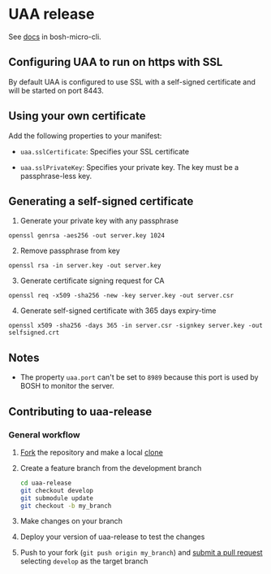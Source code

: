 # UAA release

See [docs](https://github.com/cloudfoundry/bosh-micro-cli/blob/master/docs/uaa.md) in bosh-micro-cli.

## Configuring UAA to run on https with SSL

By default UAA is configured to use SSL with a self-signed certificate and will be started on port 8443.

## Using your own certificate

Add the following properties to your manifest:

- `uaa.sslCertificate`: Specifies your SSL certificate

- `uaa.sslPrivateKey`: Specifies your private key.  The key must be a passphrase-less key.

## Generating a self-signed certificate

1. Generate your private key with any passphrase

`openssl genrsa -aes256 -out server.key 1024`

2. Remove passphrase from key

`openssl rsa -in server.key -out server.key`

3. Generate certificate signing request for CA

`openssl req -x509 -sha256 -new -key server.key -out server.csr`

4. Generate self-signed certificate with 365 days expiry-time

`openssl x509 -sha256 -days 365 -in server.csr -signkey server.key -out selfsigned.crt`

## Notes

- The property `uaa.port` can't be set to `8989` because this port is used by BOSH to monitor the server.

## Contributing to uaa-release

### General workflow

1. [Fork](https://help.github.com/articles/fork-a-repo) the repository and make a local [clone](https://help.github.com/articles/fork-a-repo#step-2-create-a-local-clone-of-your-fork)
2. Create a feature branch from the development branch

   ```bash
   cd uaa-release
   git checkout develop
   git submodule update
   git checkout -b my_branch
   ```
3. Make changes on your branch
4. Deploy your version of uaa-release to test the changes
5. Push to your fork (`git push origin my_branch`) and
   [submit a pull request](https://help.github.com/articles/creating-a-pull-request)
   selecting `develop` as the target branch
